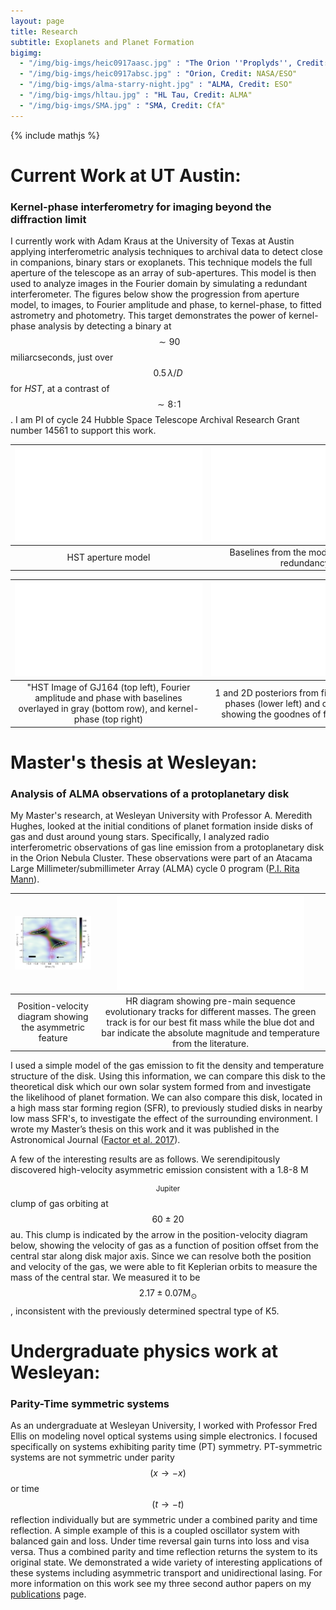 ```yaml
---
layout: page
title: Research
subtitle: Exoplanets and Planet Formation
bigimg:
  - "/img/big-imgs/heic0917aasc.jpg" : "The Orion ''Proplyds'', Credit: NASA/ESO"
  - "/img/big-imgs/heic0917absc.jpg" : "Orion, Credit: NASA/ESO"
  - "/img/big-imgs/alma-starry-night.jpg" : "ALMA, Credit: ESO"
  - "/img/big-imgs/hltau.jpg" : "HL Tau, Credit: ALMA"
  - "/img/big-imgs/SMA.jpg" : "SMA, Credit: CfA"
---
```

{% include mathjs %}

# Current Work at UT Austin:

### Kernel-phase interferometry for imaging beyond the diffraction limit

I currently work with Adam Kraus at the University of Texas at Austin applying interferometric analysis techniques to archival data to detect close in companions, binary stars or exoplanets. This technique models the full aperture of the telescope as an array of sub-apertures. This model is then used to analyze images in the Fourier domain by simulating a redundant interferometer. The figures below show the progression from aperture model, to images, to Fourier amplitude and phase, to kernel-phase, to fitted astrometry and photometry. 
This target demonstrates the power of kernel-phase analysis by detecting a binary at $$ \sim90 $$ miliarcseconds, just over $$ 0.5\,\lambda/D $$ for *HST*, at a contrast of $$ \sim8\!:\!1\! $$. I am PI of cycle 24 Hubble Space Telescope Archival Research Grant number 14561 to support this work. 

<!---
![mask](../img/mask.pdf "HST aperture model"){: style="float: left;"}
![baselines](../img/baselines.pdf "Baselines from the model"){: style="float: right;"}
![4plt](../img/4plt.pdf "Image, Fourier amplitude and phase, and kernel-phase"){: height="306px" width="376px" style="float: left;”}
![corner](../img/GJ164F190Ncorner.pdf "Fit to the kernel-phases"){: height="339px" width="331x" style="float: right;"}
-->

| ![HST model](../img/mask.pdf) | ![Baselines](../img/baselines.pdf) |
|:---:|:---:|
| HST aperture model | Baselines from the model colored by redundancy |

| ![HST Image Analysis](../img/4plt.pdf) | ![Corner Plot](../img/GJ164F190Ncorner.pdf) |
|:---:|:---:|
|"HST Image of GJ164 (top left), Fourier amplitude and phase with baselines overlayed in gray (bottom row), and kernel-phase (top right) | 1 and 2D posteriors from fitting the Kernel-phases (lower left) and correlation plot showing the goodnes of fit (upper right). |

<!---
{% include image.html img="../img/mask.pdf" title="HST model" caption="HST aperture model" tabsty= "float: left;" %} 
{% include image.html img="../img/baselines.pdf" title="HST baselines" caption="Baselines from the model colored by redundancy" tabsty= "float: right;" %}
{% include image.html img="../img/4plt.pdf" title="Image analysis" caption="HST Image of GJ164 (top left), Fourier amplitude and phase with baselines overlayed in gray (bottom row), and kernel-phase (top right)" tabsty="float left;" style="float: left;" %} height: 591px; width: 725px;" %}
{% include image.html img="../img/GJ164F190Ncorner.pdf" title="Corner Plot" caption="1 and 2D posteriors from fitting the Kernel-phases (lower left) and correlation plot showing the goodnes of fit (upper right)." tabsty="float: right;" style="float: right;" %} height: 734px; width: 719px;" %} 
-->


# Master's thesis at Wesleyan:

### Analysis of ALMA observations of a protoplanetary disk

My Master's research, at Wesleyan University with Professor A. Meredith Hughes, looked at the initial conditions of planet formation inside disks of gas and dust around young stars. Specifically, I analyzed radio interferometric observations of gas line emission from a protoplanetary disk in the Orion Nebula Cluster. These observations were part of an Atacama Large Millimeter/submillimeter Array (ALMA) cycle 0 program ([P.I. Rita Mann](http://adsabs.harvard.edu/abs/2014ApJ...784...82M)). 

| ![ALMApv](../img/f4.png  "Position-velocity diagram") | ![HR Diagram](../img/f12.pdf) |
|:---:|:---:|
|Position-velocity diagram showing the asymmetric feature | HR diagram showing pre-main sequence evolutionary tracks for different masses. The green track is for our best fit mass while the blue dot and bar indicate the absolute magnitude and temperature from the literature. |

<!---
{% include image.html url="../img/f4.pdf" description="Position-velocity diagram" tabsty="float: right;margin-left: 1em;" %} style="height: 734px; width: 719px;" %}

{% include image.html url="../img/f12.pdf" description="HR diagram showing pre-main sequence evolutionary tracks for different masses. The green track is for our best fit mass while the blue dot and bar indicate the absolute magnitude and temperature from the literature." tabsty="float: right;margin-left: 1em;" style="height: 303px; width: 385px;" %}
-->

I used a simple model of the gas emission to fit the density and temperature structure of the disk. Using this information, we can compare this disk to the theoretical disk which our own solar system formed from and investigate the likelihood of planet formation. We can also compare this disk, located in a high mass star forming region (SFR), to previously studied disks in nearby low mass SFR's, to investigate the effect of the surrounding environment. I wrote my Master’s thesis on this work and it was published in the Astronomical Journal ([Factor et al. 2017](http://adsabs.harvard.edu/abs/2017AJ....153..233F)). 

A few of the interesting results are as follows. We serendipitously discovered high-velocity asymmetric emission consistent with a 1.8-8 M$$ _\mathrm{Jupiter} $$ clump of gas orbiting at $$ 60 \pm 20 $$au. This clump is indicated by the arrow in the position-velocity diagram below, showing the velocity of gas as a function of position offset from the central star along disk major axis. Since we can resolve both the position and velocity of the gas, we were able to fit Keplerian orbits to measure the mass of the central star. We measured it to be $$ 2.17 \pm 0.07 \mathrm{M}_\odot $$, inconsistent with the previously determined spectral type of K5.  

# Undergraduate physics work at Wesleyan:

### Parity-Time symmetric systems

As an undergraduate at Wesleyan University, I worked with Professor Fred Ellis on modeling novel optical systems using simple electronics. I focused specifically on systems exhibiting parity time (PT) symmetry. PT-symmetric systems are not symmetric under parity $$ (x \rightarrow -x) $$ or time $$ (t \rightarrow -t) $$ reflection individually but are symmetric under a combined parity and time reflection. A simple example of this is a coupled oscillator system with balanced gain and loss. Under time reversal gain turns into loss and visa versa. Thus a combined parity and time reflection returns the system to its original state. We demonstrated a wide variety of interesting applications of these systems including asymmetric transport and unidirectional lasing. For more information on this work see my three second author papers on my [publications](/publications) page.
